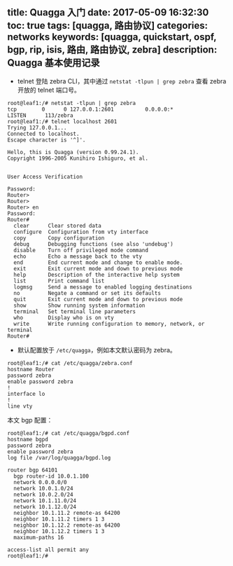 title: Quagga 入门
date: 2017-05-09 16:32:30
toc: true
tags: [quagga, 路由协议]
categories: networks
keywords: [quagga, quickstart, ospf, bgp, rip, isis, 路由, 路由协议, zebra]
description: Quagga 基本使用记录
-------------

* telnet 登陆 zebra CLI，其中通过 `netstat -tlpun | grep zebra` 查看 zebra 开放的 telnet 端口号。


```
root@leaf1:/# netstat -tlpun | grep zebra
tcp        0      0 127.0.0.1:2601          0.0.0.0:*               LISTEN      113/zebra  
root@leaf1:/# telnet localhost 2601
Trying 127.0.0.1...
Connected to localhost.
Escape character is '^]'.

Hello, this is Quagga (version 0.99.24.1).
Copyright 1996-2005 Kunihiro Ishiguro, et al.


User Access Verification

Password: 
Router> 
Router> 
Router> en
Password: 
Router# 
  clear      Clear stored data
  configure  Configuration from vty interface
  copy       Copy configuration
  debug      Debugging functions (see also 'undebug')
  disable    Turn off privileged mode command
  echo       Echo a message back to the vty
  end        End current mode and change to enable mode.
  exit       Exit current mode and down to previous mode
  help       Description of the interactive help system
  list       Print command list
  logmsg     Send a message to enabled logging destinations
  no         Negate a command or set its defaults
  quit       Exit current mode and down to previous mode
  show       Show running system information
  terminal   Set terminal line parameters
  who        Display who is on vty
  write      Write running configuration to memory, network, or terminal
Router# 
```

* 默认配置放于 `/etc/quagga`，例如本文默认密码为 zebra。

```
root@leaf1:/# cat /etc/quagga/zebra.conf 
hostname Router
password zebra
enable password zebra
!
interface lo
!
line vty
```

本文 bgp 配置：

```
root@leaf1:/# cat /etc/quagga/bgpd.conf 
hostname bgpd
password zebra
enable password zebra
log file /var/log/quagga/bgpd.log

router bgp 64101
  bgp router-id 10.0.1.100
  network 0.0.0.0/0
  network 10.0.1.0/24
  network 10.0.2.0/24
  network 10.1.11.0/24
  network 10.1.12.0/24
  neighbor 10.1.11.2 remote-as 64200
  neighbor 10.1.11.2 timers 1 3
  neighbor 10.1.12.2 remote-as 64200
  neighbor 10.1.12.2 timers 1 3
  maximum-paths 16

access-list all permit any
root@leaf1:/# 
```
